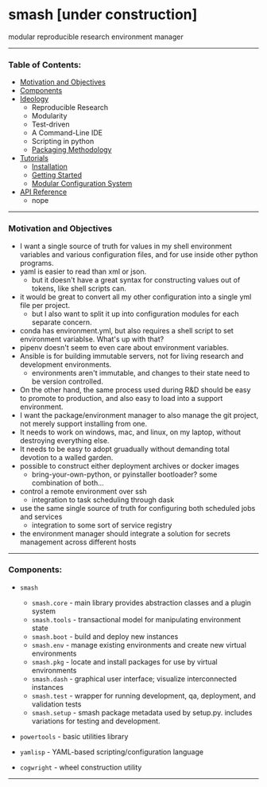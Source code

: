 # smash [under construction]
modular reproducible research environment manager

--------------------------------------------------------------------------

### Table of Contents:

- [Motivation and Objectives](#motivation-and-objectives)
- [Components](#components)
- [Ideology](docs/manifesto.md)
    - Reproducible Research
    - Modularity
    - Test-driven
    - A Command-Line IDE
    - Scripting in python
    - [Packaging Methodology](docs/manifesto.md#packaging-methodology)
- [Tutorials](docs/howto.md)
    - [Installation](docs/howto.md#installation)
    - [Getting Started](docs/howto.md#getting-started)
    - [Modular Configuration System](docs/howto.md#modular-configuration-system)
- [API Reference](docs/api.md)
    - nope


--------------------------------------------------------------------------
### Motivation and Objectives
- I want a single source of truth for values in my shell environment variables and various configuration files, and for use inside other python programs.
- yaml is easier to read than xml or json. 
    - but it doesn't have a great syntax for constructing values out of tokens, like shell scripts can.
- it would be great to convert all my other configuration into a single yml file per project.
    - but I also want to split it up into configuration modules for each separate concern.  
- conda has environment.yml, but also requires a shell script to set environment variablse. What's up with that?
- pipenv doesn't seem to even care about environment variables.
- Ansible is for building immutable servers, not for living research and development environments.
    - environments aren't immutable, and changes to their state need to be version controlled.
- On the other hand, the same process used during R&D should be easy to promote to production, and also easy to load into a support environment.
- I want the package/environment manager to also manage the git project, not merely support installing from one.
- It needs to work on windows, mac, and linux, on my laptop, without destroying everything else.
- It needs to be easy to adopt gruadually without demanding total devotion to a walled garden.
- possible to construct either deployment archives or docker images
    - bring-your-own-python, or pyinstaller bootloader? some combination of both...
- control a remote environment over ssh 
    - integration to task scheduling through dask
- use the same single source of truth for configuring both scheduled jobs and services
    - integration to some sort of service registry
- the environment manager should integrate a solution for secrets management across different hosts  


---
### Components:

- `smash`
    - `smash.core`  - main library provides abstraction classes and a plugin system
    - `smash.tools` - transactional model for manipulating environment state
    - `smash.boot`  - build and deploy new instances
    - `smash.env`   - manage existing environments and create new virtual environments
    - `smash.pkg`   - locate and install packages for use by virtual environments
    - `smash.dash`  - graphical user interface; visualize interconnected instances
    - `smash.test`  - wrapper for running development, qa, deployment, and validation tests
    - `smash.setup` - smash package metadata used by setup.py. includes variations for testing and development.


- `powertools`  - basic utilities library
- `yamlisp`     - YAML-based scripting/configuration language
- `cogwright`   - wheel construction utility







--------------------------------------------------------------------------
